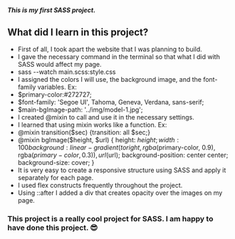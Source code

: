 ##### This is my first SASS project.
## What did I learn in this project?
* First of all, I took apart the website that I was planning to build.
* I gave the necessary command in the terminal so that what I did with SASS would affect my page. 
* sass --watch main.scss:style.css
* I assigned the colors I will use, the background image, and the font-family variables. Ex:
* $primary-color:#272727;
* $font-family: 'Segoe UI', Tahoma, Geneva, Verdana, sans-serif;
* $main-bgImage-path: '../img/model-1.jpg';
* I created @mixin to call and use it in the necessary settings.
* I learned that using mixin works like a function. Ex:
* @mixin transition($sec) {transition: all $sec;}
* @mixin bgImage($height, $url) {
    height: $height;
    width: 100%;
    background: linear-gradient(
        to right,
        rgba($primary-color, 0.9),
        rgba($primary-color, 0.3)
    ),
    url($url);
    background-position: center center;
    background-size: cover;
}
* It is very easy to create a responsive structure using SASS and apply it separately for each page.
* I used flex constructs frequently throughout the project.
* Using ::after I added a div that creates opacity over the images on my page.
### This project is a really cool project for SASS. I am happy to have done this project. 😎

